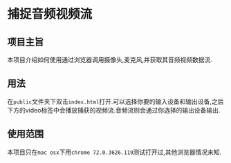 # 捕捉音频视频流

## 项目主旨

本项目介绍如何使用通过浏览器调用摄像头,麦克风,并获取其音频视频数据流.

## 用法

在`public`文件夹下双击`index.html`打开.可以选择你要的输入设备和输出设备,之后下方的video标签中会播放捕获的视频流.音频流则会通过你选择的输出设备输出.

## 使用范围

本项目只在`mac osx`下用`chrome 72.0.3626.119`测试打开过,其他浏览器情况未知.